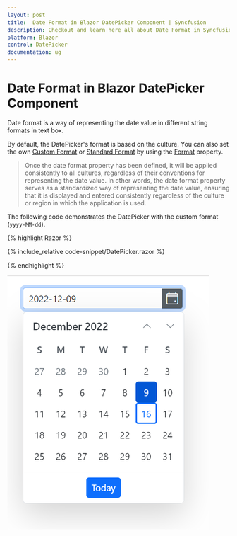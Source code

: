 ```yaml
---
layout: post
title:  Date Format in Blazor DatePicker Component | Syncfusion
description: Checkout and learn here all about Date Format in Syncfusion Blazor DatePicker component and much more.
platform: Blazor
control: DatePicker
documentation: ug
---
```


#  Date Format in Blazor DatePicker Component

Date format is a way of representing the date value in different string formats in text box.

By default, the DatePicker's format is based on the culture. You can also set the own [Custom Format](https://learn.microsoft.com/en-us/dotnet/standard/base-types/custom-date-and-time-format-strings) or [Standard Format](https://learn.microsoft.com/en-us/dotnet/standard/base-types/standard-date-and-time-format-strings) by using the [Format](https://help.syncfusion.com/cr/blazor/Syncfusion.Blazor.Calendars.SfDatePicker-1.html#Syncfusion_Blazor_Calendars_SfDatePicker_1_Format) property.

> Once the date format property has been defined, it will be applied consistently to all cultures, regardless of their conventions for representing the date value. In other words, the date format property serves as a standardized way of representing the date value, ensuring that it is displayed and entered consistently regardless of the culture or region in which the application is used.

The following code demonstrates the DatePicker with the custom format (`yyyy-MM-dd`).

{% highlight Razor %}

{% include_relative code-snippet/DatePicker.razor %}

{% endhighlight %}



![Date Format in Blazor DatePicker](./images/DatePicker.png)